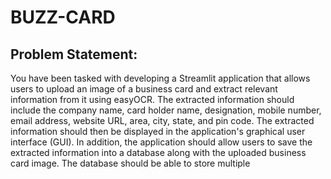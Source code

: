 # BUZZ-CARD
## Problem Statement:
You have been tasked with developing a Streamlit application that allows users to upload an image of a business card and extract relevant information from it using 
easyOCR. The extracted information should include the company name, card holder
name, designation, mobile number, email address, website URL, area, city, state,
and pin code. The extracted information should then be displayed in the application's
graphical user interface (GUI).
In addition, the application should allow users to save the extracted information into
a database along with the uploaded business card image. The database should be
able to store multiple
